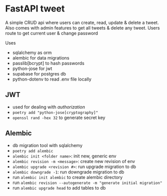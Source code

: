 # FastAPI tweet

A simple CRUD api where users can create, read, update & delete a tweet.
Also comes with admin features to get all tweets & delete any tweet.
Users route to get current user & change password

Uses
- sqlalchemy as orm
- alembic for data migrations
- passlib[bcrypt] to hash passwords
- python-jose for jwt
- supabase for postgres db
- python-dotenv to read .env file locally

## JWT
- used for dealing with *authorization*
- `poetry add "python-jose[cryptography]"`
- `openssl rand -hex 32` to generate secret key

## Alembic
- db migration tool with sqlalchemy
- `poetry add alembic`
- `alembic init <folder name>`: init new, generic env
- `alembic revision -m <message>`: create new revision of env
- `alembic upgrade <revision #>`: run upgrade migration to db
- `alembic downgrade -1`: run downgrade migration to db
- run `alembic init alembic` to create alembic directory
- run `alembic revision --autogenerate -m "generate initial migration"`
- run `alembic upgrade head` to add tables to db